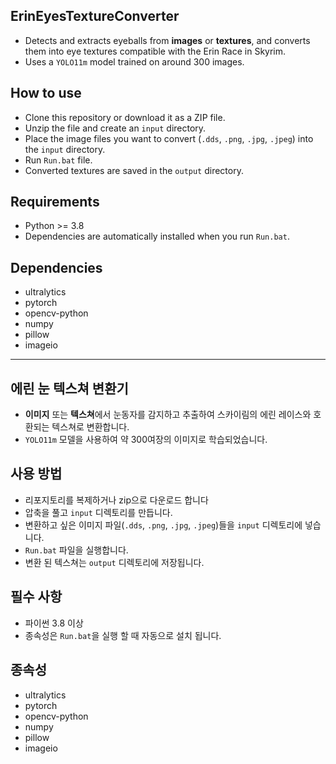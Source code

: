 ## ErinEyesTextureConverter
* Detects and extracts eyeballs from **images** or **textures**, and converts them into eye textures compatible with the Erin Race in Skyrim.
* Uses a `YOLO11m` model trained on around 300 images.

## How to use
* Clone this repository or download it as a ZIP file.
* Unzip the file and create an `input` directory.
* Place the image files you want to convert (`.dds`, `.png`, `.jpg`, `.jpeg`) into the `input` directory.
* Run `Run.bat` file.
* Converted textures are saved in the `output` directory.

## Requirements
* Python >= 3.8
* Dependencies are automatically installed when you run `Run.bat`.

## Dependencies
* ultralytics
* pytorch
* opencv-python
* numpy
* pillow
* imageio

---

## 에린 눈 텍스쳐 변환기
* **이미지** 또는 **텍스쳐**에서 눈동자를 감지하고 추출하여 스카이림의 에린 레이스와 호환되는 텍스쳐로 변환합니다.
* `YOLO11m` 모델을 사용하여 약 300여장의 이미지로 학습되었습니다.

## 사용 방법
* 리포지토리를 복제하거나 zip으로 다운로드 합니다
* 압축을 풀고 `input` 디렉토리를 만듭니다.
* 변환하고 싶은 이미지 파일(`.dds`, `.png`, `.jpg`, `.jpeg`)들을 `input` 디렉토리에 넣습니다.
* `Run.bat` 파일을 실행합니다.
* 변환 된 텍스쳐는 `output` 디렉토리에 저장됩니다.

## 필수 사항
* 파이썬 3.8 이상
* 종속성은 `Run.bat`을 실행 할 때 자동으로 설치 됩니다.

## 종속성
* ultralytics
* pytorch
* opencv-python
* numpy
* pillow
* imageio

